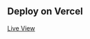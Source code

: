   ## Deploy on Vercel

 [Live View](https://pak-wheel-websides-8gdi0kyik-hassanfarid6s-projects.vercel.app)

 
